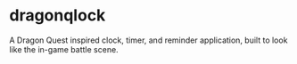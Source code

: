 # dragonqlock
A Dragon Quest inspired clock, timer, and reminder application, built to look like the in-game battle scene.
